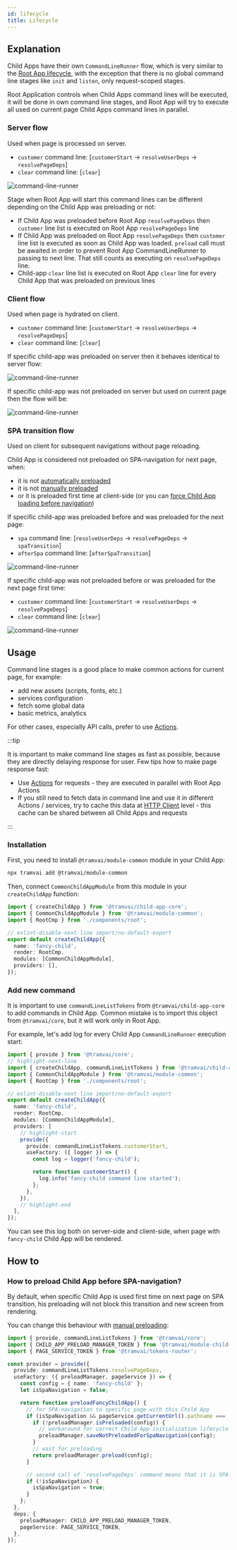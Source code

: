 ```yaml
---
id: lifecycle
title: Lifecycle
---
```


## Explanation

Child Apps have their own `CommandLineRunner` flow, which is very similar to the [Root App lifecycle](03-features/06-app-lifecycle.md), with the exception that there is no global command line stages like `init` and `listen`, only request-scoped stages.

Root Application controls when Child Apps command lines will be executed, it will be done in own command line stages, and Root App will try to execute all used on current page Child Apps command lines in parallel.

### Server flow

Used when page is processed on server.

- `customer` command line: [`customerStart` -> `resolveUserDeps` -> `resolvePageDeps`]
- `clear` command line: [`clear`]

![command-line-runner](/img/child-app/command-line-runner-server.drawio.svg)

Stage when Root App will start this command lines can be different depending on the Child App was preloading or not:

- If Child App was preloaded before Root App `resolvePageDeps` then `customer` line list is executed on Root App `resolvePageDeps` line
- If Child App was preloaded on Root App `resolvePageDeps` then `customer` line list is executed as soon as Child App was loaded. `preload` call must be awaited in order to prevent Root App CommandLineRunner to passing to next line. That still counts as executing on `resolvePageDeps` line.
- Child-app `clear` line list is executed on Root App `clear` line for every Child App that was preloaded on previous lines

### Client flow

Used when page is hydrated on client.

- `customer` command line: [`customerStart` -> `resolveUserDeps` -> `resolvePageDeps`]
- `clear` command line: [`clear`]

If specific child-app was preloaded on server then it behaves identical to server flow:

![command-line-runner](/img/child-app/command-line-runner-client-loaded.drawio.svg)

If specific child-app was not preloaded on server but used on current page then the flow will be:

![command-line-runner](/img/child-app/command-line-runner-client-not-loaded.drawio.svg)

### SPA transition flow

Used on client for subsequent navigations without page reloading.

Child App is considered not preloaded on SPA-navigation for next page, when:

- it is not [automatically preloaded](03-features/016-child-app/010-connect.md#preload-automatically-for-page-or-layout)
- it is not [manually preloaded](03-features/016-child-app/010-connect.md#preload-manually)
- or it is preloaded first time at client-side (or you can [force Child App loading before navigation](#how-to-preload-child-app-before-spa-navigation))

If specific child-app was preloaded before and was preloaded for the next page:

- `spa` command line: [`resolveUserDeps` -> `resolvePageDeps` -> `spaTransition`]
- `afterSpa` command line: [`afterSpaTransition`]

![command-line-runner](/img/child-app/command-line-runner-spa-loaded.drawio.svg)

If specific child-app was not preloaded before or was preloaded for the next page first time:

- `customer` command line: [`customerStart` -> `resolveUserDeps` -> `resolvePageDeps`]
- `clear` command line: [`clear`]

![command-line-runner](/img/child-app/command-line-runner-spa-not-loaded.drawio.svg)

## Usage

Command line stages is a good place to make common actions for current page, for example:

- add new assets (scripts, fonts, etc.)
- services configuration
- fetch some global data
- basic metrics, analytics

For other cases, especially API calls, prefer to use [Actions](03-features/016-child-app/07-data-fetching.md#actions).

:::tip

It is important to make command line stages as fast as possible, because they are directly delaying response for user. Few tips how to make page response fast:

- Use [Actions](03-features/016-child-app/07-data-fetching.md#actions) for requests - they are executed in parallel with Root App Actions
- If you still need to fetch data in command line and use it in different Actions / services, try to cache this data at [HTTP Client](03-features/016-child-app/07-data-fetching.md#http-client) level - this cache can be shared between all Child Apps and requests

:::

### Installation

First, you need to install `@tramvai/module-common` module in your Child App:

```bash
npx tramvai add @tramvai/module-common
```

Then, connect `CommonChildAppModule` from this module in your `createChildApp` function:

```ts
import { createChildApp } from '@tramvai/child-app-core';
import { CommonChildAppModule } from '@tramvai/module-common';
import { RootCmp } from './components/root';

// eslint-disable-next-line import/no-default-export
export default createChildApp({
  name: 'fancy-child',
  render: RootCmp,
  modules: [CommonChildAppModule],
  providers: [],
});
```

### Add new command

It is important to use `commandLineListTokens` from `@tramvai/child-app-core` to add commands in Child App. Common mistake is to import this object from `@tramvai/core`, but it will work only in Root App.

For example, let's add log for every Child App `CommandLineRunner` execution start:

```ts
import { provide } from '@tramvai/core';
// highlight-next-line
import { createChildApp, commandLineListTokens } from '@tramvai/child-app-core';
import { CommonChildAppModule } from '@tramvai/module-common';
import { RootCmp } from './components/root';

// eslint-disable-next-line import/no-default-export
export default createChildApp({
  name: 'fancy-child',
  render: RootCmp,
  modules: [CommonChildAppModule],
  providers: [
    // highlight-start
    provide({
      provide: commandLineListTokens.customerStart,
      useFactory: ({ logger }) => {
        const log = logger('fancy-child');

        return function customerStart() {
          log.info('fancy-child command line started');
        };
      },
    }),
    // highlight-end
  ],
});
```

You can see this log both on server-side and client-side, when page with `fancy-child` Child App will be rendered.

## How to

### How to preload Child App before SPA-navigation?

By default, when specific Child App is used first time on next page on SPA transition, his preloading will not block this transition and new screen from rendering.

You can change this behaviour with [manual preloading](03-features/016-child-app/010-connect.md#preload-manually):

```ts
import { provide, commandLineListTokens } from '@tramvai/core';
import { CHILD_APP_PRELOAD_MANAGER_TOKEN } from '@tramvai/module-child-app';
import { PAGE_SERVICE_TOKEN } from '@tramvai/tokens-router';

const provider = provide({
  provide: commandLineListTokens.resolvePageDeps,
  useFactory: ({ preloadManager, pageService }) => {
    const config = { name: 'fancy-child' };
    let isSpaNavigation = false;

    return function preloadFancyChildApp() {
      // for SPA-navigation to specific page with this Child App
      if (isSpaNavigation && pageService.getCurrentUrl().pathname === '/fancy-child/') {
        if (!preloadManager.isPreloaded(config)) {
          // workaround for correct Child App initialization lifecycle
          preloadManager.saveNotPreloadedForSpaNavigation(config);
        }
        // wait for preloading
        return preloadManager.preload(config);
      }

      // second call of `resolvePageDeps` command means that it is SPA-navigation
      if (!isSpaNavigation) {
        isSpaNavigation = true;
      }
    };
  },
  deps: {
    preloadManager: CHILD_APP_PRELOAD_MANAGER_TOKEN,
    pageService: PAGE_SERVICE_TOKEN,
  },
});
```
